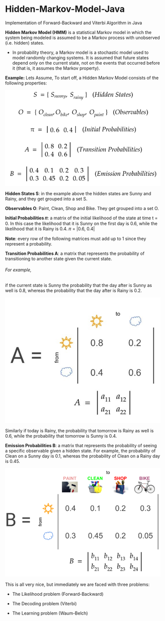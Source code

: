 # Hidden-Markov-Model-Java
Implementation of Forward-Backward and Viterbi Algorithm in Java

**Hidden Markov Model (HMM)** is a statistical Markov model in which the system being modeled is assumed to be a Markov process with unobserved (i.e. hidden) states.

* In probability theory, a Markov model is a stochastic model used to model randomly changing systems. It is assumed that future states depend only on the current state, not on the events that occurred before it (that is, it assumes the Markov property).

**Example:** Lets Assume,
To start off, a Hidden Markov Model consists of the following properties:

![States photo](https://github.com/siddarthjha/Hidden-Markov-Model-Java/blob/master/images/3.png)


**Hidden States S**: in the example above the hidden states are Sunny and Rainy, and they get grouped into a set S.

**Observables O**: Paint, Clean, Shop and Bike. They get grouped into a set O.

**Initial Probabilities 𝜋**: a matrix of the initial likelihood of the state at time t = 0. In this case the likelihood that it is Sunny on the first day is 0.6, while the likelihood that it is Rainy is 0.4.
𝜋 = |0.6, 0.4|

**Note**: every row of the following matrices must add up to 1 since they represent a probability.

**Transition Probabilities A**: a matrix that represents the probability of transitioning to another state given the current state.

###### For example,
if the current state is Sunny the probability that the day after is Sunny as well is 0.8, whereas the probability that the day after is Rainy is 0.2.

![Transition probability](https://github.com/siddarthjha/Hidden-Markov-Model-Java/blob/master/images/1.jpeg)

Similarly if today is Rainy, the probability that tomorrow is Rainy as well is 0.6, while the probability that tomorrow is Sunny is 0.4.

**Emission Probabilities B**: a matrix that represents the probability of seeing a specific observable given a hidden state. For example, the probability of Clean on a Sunny day is 0.1, whereas the probability of Clean on a Rainy day is 0.45.

![Emission Probability](https://github.com/siddarthjha/Hidden-Markov-Model-Java/blob/master/images/2.png)

This is all very nice, but immediately we are faced with three problems:

* The Likelihood problem (Forward-Backward)

* The Decoding problem (Viterbi)

* The Learning problem (Waum-Belch)
